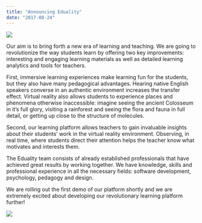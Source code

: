 ```yaml
---
title: "Announcing Eduality"
date: "2017-08-24"
---
```


![](http://www.xn--lhteenlahti-l8a.fi/wp-content/uploads/2018/09/50063-1cj-ky2ni68xlmlrrqnlk0a.png)

Our aim is to bring forth a new era of learning and teaching. We are going to revolutionize the way students learn by offering two key improvements: interesting and engaging learning materials as well as detailed learning analytics and tools for teachers.

First, immersive learning experiences make learning fun for the students, but they also have many pedagogical advantages. Hearing native English speakers converse in an authentic environment increases the transfer effect. Virtual reality also allows students to experience places and phenomena otherwise inaccessible: imagine seeing the ancient Colosseum in it’s full glory, visiting a rainforest and seeing the flora and fauna in full detail, or getting up close to the structure of molecules.

Second, our learning platform allows teachers to gain invaluable insights about their students’ work in the virtual reality environment. Observing, in real time, where students direct their attention helps the teacher know what motivates and interests them.

The Eduality team consists of already established professionals that have achieved great results by working together. We have knowledge, skills and professional experience in all the necessary fields: software development, psychology, pedagogy and design.

We are rolling out the first demo of our platform shortly and we are extremely excited about developing our revolutionary learning platform further!

![](http://www.xn--lhteenlahti-l8a.fi/wp-content/uploads/2018/09/c8a44-1qsflidjwmmy9so8zv_t0ag.png)
